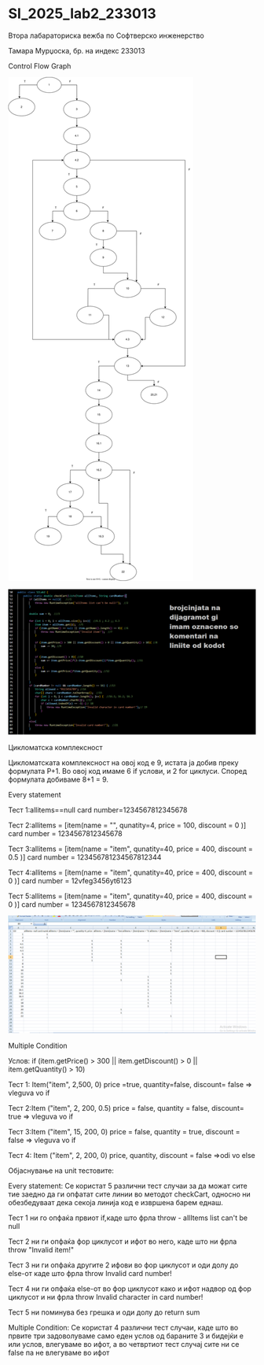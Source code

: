 # SI_2025_lab2_233013

Втора лабараториска вежба по Софтверско инженерство

Тамара Мурџоска, бр. на индекс 233013

Control Flow Graph

![Фотографија од control flow graph-ot](images/CFGDiagram.svg)

![Фотографија од control flow graph-ot - objasnuvanje na brojkite od dijagramot spored liniite vo kodot](images/objasnuvanje.jpg)

Цикломатска комплексност

Цикломатската комплексност на овој код е 9, истата ја добив преку формулата P+1. Во овој код имаме 6 if услови, и 2 for циклуси. Според формулата добиваме 8+1 = 9.

Every statement

Тест 1:allitems==null card number=1234567812345678

Teст 2:allitems = [item(name = "", qunatity=4, price = 100, discount = 0 )] card number = 1234567812345678

Тест 3:allitems = [item(name = "item", qunatity=40, price = 400, discount = 0.5 )] card number = 123456781234567812344

Тест 4:allitems = [item(name = "item", qunatity=40, price = 400, discount = 0 )] card number = 12vfeg3456yt6123

Тест 5:allitems = [item(name = "item", qunatity=40, price = 400, discount = 0 )] card number = 1234567812345678

![Excel tabela](images/test.png)

Multiple Condition

Услов:
if (item.getPrice() > 300 || item.getDiscount() > 0 || item.getQuantity() > 10)

Тест 1: Item("item", 2,500, 0)
price =true, quantity=false, discount= false => vleguva vo if

Тест 2:Item ("item", 2, 200, 0.5)
price = false, quantity = false, discount= true => vleguva vo if

Тест 3:Item ("item", 15, 200, 0)
price = false, quantity = true, discount = false => vleguva vo if

Тест 4: Item ("item", 2, 200, 0)
price, quantity, discount = false =>odi vo else


Објаснување на unit тестовите:

Every statement:
Се користат 5 различни тест случаи за да можат сите тие заедно да ги опфатат сите линии во методот checkCart, односно ни обезбедуваат дека секоја линија код е извршена барем еднаш.

Тест 1 ни го опфаќа првиот if,каде што фрла throw - allItems list can't be null

Тест 2 ни ги опфаќа фор циклусот и ифот во него, каде што ни фрла throw "Invalid item!"

Teст 3 ни ги опфаќа другите 2 ифови во фор циклусот и оди долу до else-от каде што фрла throw Invalid card number!

Тест 4 ни ги опфаќа else-от во фор циклусот како и ифот надвор од фор циклусот и ни фрла throw Invalid character in card number!

Тест 5 ни поминува без грешка и оди долу до return sum

Multiple Condition:
Се користат 4 различни тест случаи, каде што во првите три задоволуваме само еден услов од бараните 3 и бидејќи е или услов, влегуваме во ифот, а во четвртиот тест случај сите ни се false па не влегуваме во ифот

